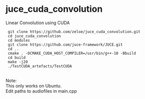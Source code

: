# juce_cuda_convolution
 Linear Convolution using CUDA 
 ```shell
  git clone https://github.com/zeloe/juce_cuda_convolution.git
  cd juce_cuda_convolution
  cd modules
  git clone https://github.com/juce-framework/JUCE.git
  cd ..
  cmake . -DCMAKE_CUDA_HOST_COMPILER=/usr/bin/g++-10 -Bbuild
  cd build
  make -j20
  ./TestCUDA_artefacts/TestCUDA
```

   \
  Note: \
  This only works on Ubuntu. \
  Edit paths to audiofiles in main.cpp
  
